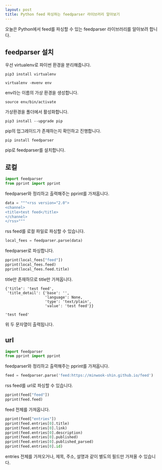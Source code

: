 ```yaml
---
layout: post
title: Python feed 파싱하는 feedparser 라이브러리 알아보기
---
```


오늘은 Python에서 feed를 파싱할 수 있는 feedparser 라이브러리를 알아보려 합니다.

## feedparser 설치

우선 virtualenv로 파이썬 환경을 분리해줍니다.

```
pip3 install virtualenv
```

```
virtualenv -mvenv env
```

env라는 이름의 가상 환경을 생성합니다.

```
source env/bin/activate
```

가상환경을 폴더에서 활성화합니다.

```
pip3 install --upgrade pip
```

pip의 업그레이드가 존재하는지 확인하고 진행합니다.

```
pip install feedparser
```

pip로 feedparser를 설치합니다.

## 로컬

```python
import feedparser
from pprint import pprint
```

feedparser와 정리하고 출력해주는 pprint를 가져옵니다.

```python
data = """<rss version="2.0">
<channel>
<title>test feed</title>
</channel>
</rss>"""
```

rss feed를 로컬 파일로 파싱할 수 있습니다.

```python
local_fees = feedparser.parse(data)
```

feedparser로 파싱합니다.

```python
pprint(local_fees["feed"])
pprint(local_fees.feed)
pprint(local_fees.feed.title)
```

title만 존재하므로 title만 가져옵니다.

```
{'title': 'test feed',
 'title_detail': {'base': '',
                  'language': None,
                  'type': 'text/plain',
                  'value': 'test feed'}}
```

```
'test feed'
```

위 두 문자열이 출력됩니다.

## url

```python
import feedparser
from pprint import pprint
```

feedparser와 정리하고 출력해주는 pprint를 가져옵니다.

```python
feed = feedparser.parse('feed:https://minwook-shin.github.io/feed')
```

rss feed를 url로 파싱할 수 있습니다.

```python
pprint(feed["feed"])
pprint(feed.feed)
```

feed 전체를 가져옵니다.

```python
pprint(feed["entries"])
pprint(feed.entries[0].title)
pprint(feed.entries[0].link)
pprint(feed.entries[0].description)
pprint(feed.entries[0].published)
pprint(feed.entries[0].published_parsed)
pprint(feed.entries[0].id)
```

entries 전체를 가져오거나, 제목, 주소, 설명과 같이 별도의 필드만 가져올 수 있습니다.